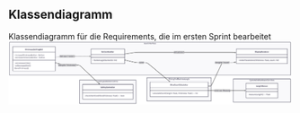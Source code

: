 ## Klassendiagramm
Klassendiagramm für die Requirements, die im ersten Sprint bearbeitet 
![Klassendiagramm der Schneiddickeneinstellung](docs/referenziert/KlassenDiagramm.png)
